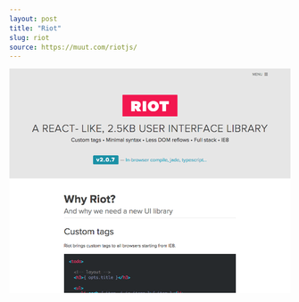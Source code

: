 ```yaml
---
layout: post
title: "Riot"
slug: riot
source: https://muut.com/riotjs/
---
```


<img src="/screenshots/riot.png">
